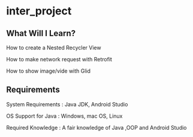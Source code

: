 # inter_project

## What Will I Learn?

How to create a Nested Recycler View

How to make network request with Retrofit

How to show image/vide with Glid

## Requirements

System Requirements : Java JDK, Android Studio

OS Support for Java : Windows, mac OS, Linux

Required Knowledge : A fair knowledge of Java ,OOP and Android Studio
